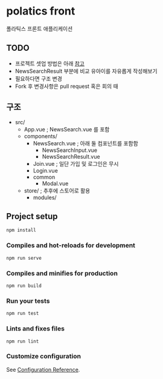 # polatics front 
폴라틱스 프론트 애플리케이션

## TODO
- 프로젝트 셋업 방법은 아래 [참고](#project-setup)
- NewsSearchResult 부분에 비교 유아이를 자유롭게 작성해보기
- 필요하다면 구조 변경
- Fork 후 변경사항은 pull request 혹은 회의 때 

## 구조
- src/
	- App.vue ; NewsSearch.vue 를 포함
	- components/
		- NewsSearch.vue ; 아래 둘 컴포넌트를 포함함
			- NewsSearchInput.vue
			- NewsSearchResult.vue
		- Join.vue ; 일단 가입 및 로그인은 무시
		- Login.vue
		- common
			- Modal.vue
	- store/ ; 추후에 스토어로 활용
		- modules/

## Project setup
```
npm install
```

### Compiles and hot-reloads for development
```
npm run serve
```

### Compiles and minifies for production
```
npm run build
```

### Run your tests
```
npm run test
```

### Lints and fixes files
```
npm run lint
```

### Customize configuration
See [Configuration Reference](https://cli.vuejs.org/config/).
